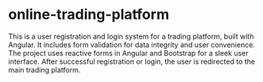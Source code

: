 # online-trading-platform
This is a user registration and login system for a trading platform, built with Angular. It includes form validation for data integrity and user convenience. The project uses reactive forms in Angular and Bootstrap for a sleek user interface. After successful registration or login, the user is redirected to the main trading platform. 
